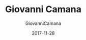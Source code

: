 ---
layout: author
title: "Giovanni Camana"
author: GiovanniCamana
permalink: /blog/authors/GiovanniCamana/
date: 2017-11-28
---